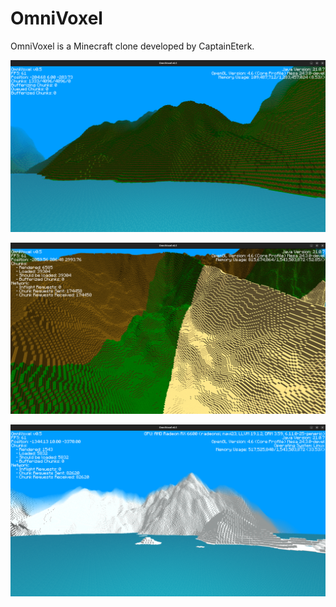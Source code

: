# OmniVoxel

OmniVoxel is a Minecraft clone developed by CaptainEterk.

![img.png](.images/img_1.png)

![img2.png](.images/img_2.png)

![img3.png](.images/img_3.png)